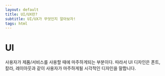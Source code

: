 ```yaml
---
layout: default
title: UI/UX란?
subtitle: UI/UX가 무엇인지 알아보자!
tags: html
---
```


# UI

사용자가 제품/서비스를 사용할 때에 마주하게되는 부분이다.
따라서 UI 디자인은 폰트, 칼라, 레이아웃과 같이 사용자가 마주하게될 시각적인 디자인을 말합니다.
